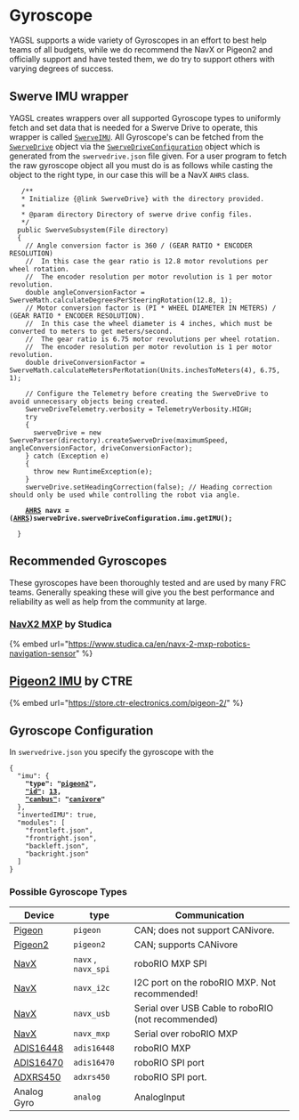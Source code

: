 # Gyroscope

YAGSL supports a wide variety of Gyroscopes in an effort to best help teams of all budgets, while we do recommend the NavX or Pigeon2 and officially support and have tested them, we do try to support others with varying degrees of success.&#x20;

## Swerve IMU wrapper

YAGSL creates wrappers over all supported Gyroscope types to uniformly fetch and set data that is needed for a Swerve Drive to operate, this wrapper is called [`SwerveIMU`](https://broncbotz3481.github.io/YAGSL/swervelib/imu/SwerveIMU.html). All Gyroscope's can be fetched from the [`SwerveDrive`](https://broncbotz3481.github.io/YAGSL/swervelib/SwerveDrive.html#swerveDriveConfiguration) object via the [`SwerveDriveConfiguration`](https://broncbotz3481.github.io/YAGSL/swervelib/parser/SwerveDriveConfiguration.html) object which is generated from the `swervedrive.json` file given. For a user program to fetch the raw gyroscope object all you must do is as follows while casting the object to the right type, in our case this will be a NavX `AHRS` class.

<pre class="language-java"><code class="lang-java">   /**
   * Initialize {@link SwerveDrive} with the directory provided.
   *
   * @param directory Directory of swerve drive config files.
   */
  public SwerveSubsystem(File directory)
  {
    // Angle conversion factor is 360 / (GEAR RATIO * ENCODER RESOLUTION)
    //  In this case the gear ratio is 12.8 motor revolutions per wheel rotation.
    //  The encoder resolution per motor revolution is 1 per motor revolution.
    double angleConversionFactor = SwerveMath.calculateDegreesPerSteeringRotation(12.8, 1);
    // Motor conversion factor is (PI * WHEEL DIAMETER IN METERS) / (GEAR RATIO * ENCODER RESOLUTION).
    //  In this case the wheel diameter is 4 inches, which must be converted to meters to get meters/second.
    //  The gear ratio is 6.75 motor revolutions per wheel rotation.
    //  The encoder resolution per motor revolution is 1 per motor revolution.
    double driveConversionFactor = SwerveMath.calculateMetersPerRotation(Units.inchesToMeters(4), 6.75, 1);

    // Configure the Telemetry before creating the SwerveDrive to avoid unnecessary objects being created.
    SwerveDriveTelemetry.verbosity = TelemetryVerbosity.HIGH;
    try
    {
      swerveDrive = new SwerveParser(directory).createSwerveDrive(maximumSpeed, angleConversionFactor, driveConversionFactor);
    } catch (Exception e)
    {
      throw new RuntimeException(e);
    }
    swerveDrive.setHeadingCorrection(false); // Heading correction should only be used while controlling the robot via angle.

<strong>    <a data-footnote-ref href="#user-content-fn-1">AHRS</a> navx = (<a data-footnote-ref href="#user-content-fn-2">AHRS</a>)swerveDrive.swerveDriveConfiguration.imu.getIMU();
</strong>
  }
</code></pre>

## Recommended Gyroscopes

These gyroscopes have been thoroughly tested and are used by many FRC teams. Generally speaking these will give you the best performance and reliability as well as help from the community at large.

### [NavX2 MXP](gyroscope/navx.md) by Studica

{% embed url="https://www.studica.ca/en/navx-2-mxp-robotics-navigation-sensor" %}

## [Pigeon2 IMU](gyroscope/pigeon2.md) by CTRE

{% embed url="https://store.ctr-electronics.com/pigeon-2/" %}

## Gyroscope Configuration

In `swervedrive.json` you specify the gyroscope with the

<pre class="language-json"><code class="lang-json">{
  "imu": {
<strong>    "type": "<a data-footnote-ref href="#user-content-fn-3">pigeon2</a>",
</strong><strong>    <a data-footnote-ref href="#user-content-fn-4">"id"</a>: <a data-footnote-ref href="#user-content-fn-5">13</a>,
</strong><strong>    <a data-footnote-ref href="#user-content-fn-6">"canbus"</a>: "<a data-footnote-ref href="#user-content-fn-7">canivore</a>"
</strong>  },
  "invertedIMU": true,
  "modules": [
    "frontleft.json",
    "frontright.json",
    "backleft.json",
    "backright.json"
  ]
}
</code></pre>

### Possible Gyroscope Types

| Device                              | type                | Communication                                      |
| ----------------------------------- | ------------------- | -------------------------------------------------- |
| [Pigeon](gyroscope/pigeon.md)       | `pigeon`            | CAN; does not support CANivore.                    |
| [Pigeon2](gyroscope/pigeon2.md)     | `pigeon2`           | CAN; supports CANivore                             |
| [NavX](gyroscope/navx.md)           | `navx` , `navx_spi` | roboRIO MXP SPI                                    |
| [NavX ](gyroscope/navx.md)          | `navx_i2c`          | I2C port on the roboRIO MXP. Not recommended!      |
| [NavX](gyroscope/navx.md)           | `navx_usb`          | Serial over USB Cable to roboRIO (not recommended) |
| [NavX](gyroscope/navx.md)           | `navx_mxp`          | Serial over roboRIO MXP                            |
| [ADIS16448](gyroscope/adis16448.md) | `adis16448`         | roboRIO MXP                                        |
| [ADIS16470](gyroscope/adis16470.md) | `adis16470`         | roboRIO SPI port                                   |
| [ADXRS450](gyroscope/adxrs450.md)   | `adxrs450`          | roboRIO SPI port.                                  |
| Analog Gyro                         | `analog`            | AnalogInput                                        |

[^1]: NavX `AHRS` class which is used to represent and communicate with the NavX in Java.

[^2]: Casts java `Object` to `AHRS` class this should be changed to whatever the native class is for your Gyroscope.

[^3]: Selects the `pigeon2` IMU device to instantiate and use.

[^4]: This refers to the CAN ID in this case however it could refer to the AnalogInput of the roboRIO depending on the selected type.

[^5]: CAN ID of the Pigeon 2 is 13

[^6]: The CAN bus is not always used and can be `null` or `""` to select the default (roboRIO) CAN bus which is normally `"rio"`

[^7]: name should match the canivore name if the device is on that CAN bus, else it should be `"rio"` or `null` or `""` to indicate the roboRIO CAN bus.

